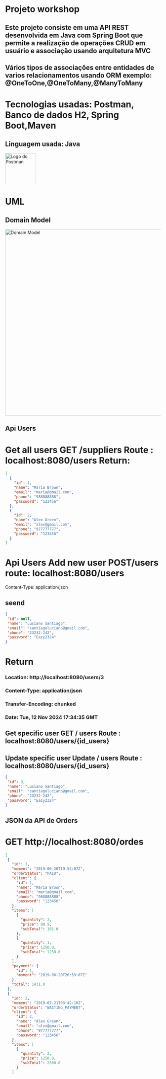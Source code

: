 # Projeto workshop 
## Este projeto consiste em uma API REST desenvolvida em Java com Spring Boot que permite a realização de operações CRUD em usuário e associação usando arquitetura MVC
## Vários tipos de associações entre entidades de varios relacionamentos usando ORM exemplo: @OneToOne,@OneToMany,@ManyToMany
# Tecnologias usadas: Postman, Banco de dados H2, Spring Boot,Maven
## Linguagem usada: Java

<div style="display: flex; gap: 1000px;">
    <img src="https://cdn.jsdelivr.net/gh/devicons/devicon/icons/postman/postman-original.svg" alt="Logo do Postman" width="100" height="100">
    <img src="https://cdn.jsdelivr.net/gh/devicons/devicon/icons/maven/maven-original.svg" alt="Logo do Maven" width="100" height="100">
    <img src="https://cdn.jsdelivr.net/gh/devicons/devicon/icons/java/java-original.svg" alt="Logo do Java" width="100" height="100">
    <img src="https://www.h2database.com/html/images/h2-logo-2.png" alt="Logo do H2 Database" width="100" height="100">

</div>

# UML     
## Domain Model
 <img src="https://github.com/user-attachments/assets/cd37579d-b72f-438a-8bb6-bdddd6e49f21" alt="Domain Model" width="800" height="600">

 ## Api Users 
#  Get all users GET /suppliers Route : localhost:8080/users Return:

```json
[
  {
    "id": 1,
    "name": "Maria Brown",
    "email": "maria@gmail.com",
    "phone": "988888888",
    "password": "123456"
  },
  {
    "id": 2,
    "name": "Alex Green",
    "email": "alex@gmail.com",
    "phone": "977777777",
    "password": "123456"
  }
]
```

# Api Users Add new user POST/users route: localhost:8080/users
Content-Type: application/json

## seend

 ```json
{
  "id": null,
  "name": "Luciano Santiago",
  "email": "santiagoluciano@gmail.com",
  "phone": "23232-242",
  "password": "Eazy2324"
}

```
# Return
### Location: http://localhost:8080/users/3
### Content-Type: application/json
### Transfer-Encoding: chunked
### Date: Tue, 12 Nov 2024 17:34:35 GMT

## Get specific user GET / users Route : localhost:8080/users/{id_users}
## Update specific user Update  / users  Route : localhost:8080/users/{id_users}
 ```json
{
  "id": 3,
  "name": "Luciano Santiago",
  "email": "santiagoluciano@gmail.com",
  "phone": "23232-242",
  "password": "Eazy2324"
}
```
 ## JSON da API de Orders
# GET http://localhost:8080/ordes

 ```json
 [
  {
    "id": 1,
    "moment": "2019-06-20T19:53:07Z",
    "orderStatus": "PAID",
    "client": {
      "id": 1,
      "name": "Maria Brown",
      "email": "maria@gmail.com",
      "phone": "988888888",
      "password": "123456"
    },
    "items": [
      {
        "quantity": 2,
        "price": 90.5,
        "subTotal": 181.0
      },
      {
        "quantity": 1,
        "price": 1250.0,
        "subTotal": 1250.0
      }
    ],
    "payment": {
      "id": 1,
      "moment": "2019-06-20T20:53:07Z"
    },
    "total": 1431.0
  },
  {
    "id": 2,
    "moment": "2019-07-21T03:42:10Z",
    "orderStatus": "WAITING_PAYMENT",
    "client": {
      "id": 2,
      "name": "Alex Green",
      "email": "alex@gmail.com",
      "phone": "977777777",
      "password": "123456"
    },
    "items": [
      {
        "quantity": 2,
        "price": 1250.0,
        "subTotal": 2500.0
      }
    ]
```

